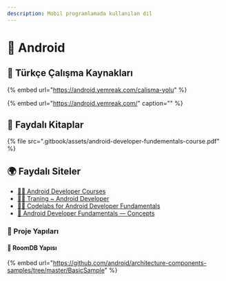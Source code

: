 ```yaml
---
description: Mobil programlamada kullanılan dil
---
```


# 📱 Android

## 🌟 Türkçe Çalışma Kaynakları

{% embed url="https://android.yemreak.com/calisma-yolu" %}

{% embed url="https://android.yemreak.com/" caption="" %}

## 📕 Faydalı Kitaplar

{% file src=".gitbook/assets/android-developer-fundementals-course.pdf" %}

## 🌍 Faydalı Siteler

* [👨‍🏫 Android Developer Courses](https://developer.android.com/courses)
* [👨‍🎓 Traning ~ Android Developer](https://developer.android.com/guide)
* [👨‍💻 Codelabs for Android Developer Fundamentals](https://developer.android.com/courses/fundamentals-training/toc-v2)
* [📖 Android Developer Fundamentals — Concepts](https://google-developer-training.github.io/android-developer-fundamentals-course-concepts-v2/index.html)

### 🧱 Proje Yapıları 

#### 🌠 RoomDB Yapısı

{% embed url="https://github.com/android/architecture-components-samples/tree/master/BasicSample" %}

